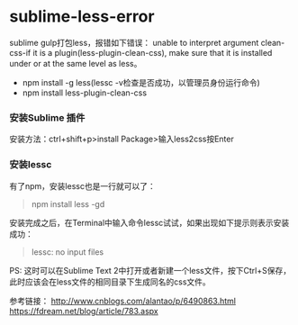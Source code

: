 # sublime-less-error
sublime gulp打包less，报错如下错误：
unable to interpret argument clean-css-if it is a plugin(less-plugin-clean-css), 
make sure that it is installed under or at the same level as less。

- npm install -g less(lessc -v检查是否成功，以管理员身份运行命令)
- npm install less-plugin-clean-css

### 安装Sublime 插件 

安装方法：ctrl+shift+p>install Package>输入less2css按Enter


### 安装lessc

有了npm，安装lessc也是一行就可以了：

> npm install less -gd

安装完成之后，在Terminal中输入命令lessc试试，如果出现如下提示则表示安装成功：

> lessc: no input files

PS: 这时可以在Sublime Text 2中打开或者新建一个less文件，按下Ctrl+S保存，此时应该会在less文件的相同目录下生成同名的css文件。

参考链接：
http://www.cnblogs.com/alantao/p/6490863.html
https://fdream.net/blog/article/783.aspx
